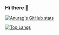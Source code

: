 ### Hi there 👋
<!-- GitHub Statsの表示 -->
[![Anurag's GitHub stats](https://github-readme-stats.vercel.app/api?username=haru034&show_icons=true&theme=dracula)](https://github.com/anuraghazra/github-readme-stats)
<!-- Languagesの表示 -->
[![Top Langs](https://github-readme-stats.vercel.app/api/top-langs/?username=haru034&show_icons=true&theme=dracula)](https://github.com/anuraghazra/github-readme-stats)
<!--
**haru034/haru034** is a ✨ _special_ ✨ repository because its `README.md` (this file) appears on your GitHub profile.

Here are some ideas to get you started:

- 🔭 I’m currently working on ...
- 🌱 I’m currently learning ...
- 👯 I’m looking to collaborate on ...
- 🤔 I’m looking for help with ...
- 💬 Ask me about ...
- 📫 How to reach me: ...
- 😄 Pronouns: ...
- ⚡ Fun fact: ...
-->
